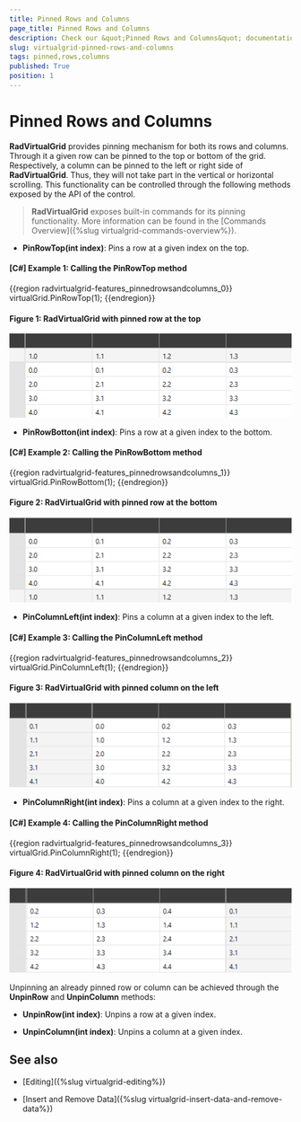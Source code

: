 ```yaml
---
title: Pinned Rows and Columns
page_title: Pinned Rows and Columns
description: Check our &quot;Pinned Rows and Columns&quot; documentation article for the RadVirtualGrid WPF control.
slug: virtualgrid-pinned-rows-and-columns
tags: pinned,rows,columns
published: True
position: 1
---
```


# Pinned Rows and Columns

__RadVirtualGrid__ provides pinning mechanism for both its rows and columns. Through it a given row can be pinned to the top or bottom of the grid. Respectively, a column can be pinned to the left or right side of __RadVirtualGrid__. Thus, they will not take part in the vertical or horizontal scrolling. This functionality can be controlled through the following methods exposed by the API of the control.

> __RadVirtualGrid__ exposes built-in commands for its pinning functionality. More information can be found in the [Commands Overview]({%slug virtualgrid-commands-overview%}).

* __PinRowTop(int index)__: Pins a row at a given index on the top.

#### __[C#] Example 1: Calling the PinRowTop method__

{{region radvirtualgrid-features_pinnedrowsandcolumns_0}}
	virtualGrid.PinRowTop(1);
{{endregion}}

#### __Figure 1: RadVirtualGrid with pinned row at the top__

![RadVirtualGrid with pinned row on the top](images/RadVirtualGrid_Features_PinnedRowsColumns_01.png)

* __PinRowBotton(int index)__: Pins a row at a given index to the bottom.

#### __[C#] Example 2: Calling the PinRowBottom method__

{{region radvirtualgrid-features_pinnedrowsandcolumns_1}}
	virtualGrid.PinRowBottom(1);
{{endregion}}

#### __Figure 2: RadVirtualGrid with pinned row at the bottom__

![RadVirtualGrid with pinned row at the bottom](images/RadVirtualGrid_Features_PinnedRowsColumns_02.png)

* __PinColumnLeft(int index)__: Pins a column at a given index to the left.

#### __[C#] Example 3: Calling the PinColumnLeft method__

{{region radvirtualgrid-features_pinnedrowsandcolumns_2}}
	virtualGrid.PinColumnLeft(1);
{{endregion}}

#### __Figure 3: RadVirtualGrid with pinned column on the left__

![ RadVirtualGrid with pinned column on the left](images/RadVirtualGrid_Features_PinnedRowsColumns_03.png)

* __PinColumnRight(int index)__: Pins a column at a given index to the right.

#### __[C#] Example 4: Calling the PinColumnRight method__

{{region radvirtualgrid-features_pinnedrowsandcolumns_3}}
	virtualGrid.PinColumnRight(1);
{{endregion}}

#### __Figure 4: RadVirtualGrid with pinned column on the right__

![RadVirtualGrid with pinned column on the right](images/RadVirtualGrid_Features_PinnedRowsColumns_04.png)

Unpinning an already pinned row or column can be achieved through the __UnpinRow__ and __UnpinColumn__ methods:

* __UnpinRow(int index)__: Unpins a row at a given index.

* __UnpinColumn(int index)__: Unpins a column at a given index.

## See also

* [Editing]({%slug virtualgrid-editing%})

* [Insert and Remove Data]({%slug virtualgrid-insert-data-and-remove-data%})
